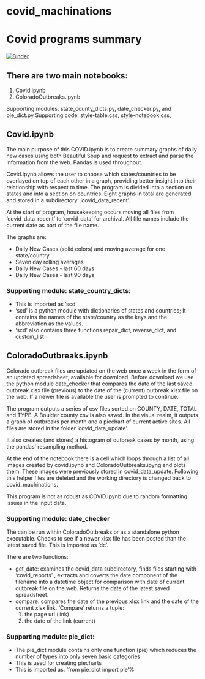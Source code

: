 # covid_machinations
# Covid programs summary
[![Binder](https://mybinder.org/badge_logo.svg)](https://mybinder.org/v2/gh/edterrell/covid_machinations.git/main)
 
## There are two main notebooks: 
1. Covid.ipynb 
2. ColoradoOutbreaks.ipynb

Supporting modules: state_county_dicts.py, date_checker.py, and pie_dict.py
Supporting code: style-table.css,  style-notebook.css,

## Covid.ipynb
The main purpose of this COVID.ipynb is to create summary graphs of daily new cases using both Beautiful Soup and request to extract and parse the information from the web. Pandas is used throughout.

Covid.ipynb allows the user to choose which states/countries to be overlayed on top of each other in a graph, providing better insight into their relationship with respect to time. The program is divided into a section on states and into a section on countries. Eight graphs in total are generated and stored in a subdirectory: ‘covid_data_recent’. 

At the start of program, housekeeping occurs moving all files from ‘covid_data_recent’ to ‘covid_data’ for archival. All file names include the current date as part of the file name.

The graphs are: 
* Daily New Cases (solid colors) and moving average for one state/country
* Seven day rolling averages
* Daily New Cases - last 60 days
* Daily New Cases - last 90 days

### Supporting module: state_country_dicts: 
* This is imported as ‘scd’
* ‘scd’ is a python module with dictionaries of states and countries; It contains the names of the state/country as the keys and the abbreviation as the values.
* ‘scd’ also contains three functions repair_dict, reverse_dict, and custom_list

## ColoradoOutbreaks.ipynb
Colorado outbreak files are updated on the web once a week in the form of an updated spreadsheet, available for download. Before download we use the python module date_checker that compares the date of the
last saved outbreak.xlsx file (previous) to the date of the (current) outbreak.xlsx file on the web. If a newer file is available the user is prompted to continue.

The program outputs  a series of csv files sorted on COUNTY, DATE, TOTAL and TYPE. A Boulder county csv is also saved. In the visual realm, it outputs a graph of outbreaks per month and a piechart of current active sites.  All files are stored in the folder ‘covid_data_update’.

It also creates (and stores) a histogram of outbreak cases by month, using the pandas’ resampling method.

At the end of the notebook there is a cell which loops through a list of all images created by covid.ipynb and ColoradoOutbreaks.ipyng and plots them. These images were previously stored in covid_data_update. Following this helper files are deleted and the working directory is changed back to covid_machinations.

This program is not as robust as COVID.ipynb due to random formatting issues in the input data.

### Supporting module: date_checker
The can be run within ColoradoOutbreaks or as a standalone python executable. Checks to see if a newer xlsx file has been posted than the latest saved file. This is imported as ‘dc’.  

There are two functions: 
* get_date: examines the covid_data subdirectory, finds files starting with ‘covid_reports’ , extracts and coverts the date component of the filename into a datetime object for comparison with date of current outbreak file on the web. Returns the date of the latest saved spreadsheet.
* compare: compares the date of the previous xlsx link and the date of the current xlsx link.  ‘Compare’ returns a tuple: 
	1. the page url (link) 
	2. the date of the link (current)

### Supporting module: pie_dict:
* The pie_dict module contains only one function (pie) which reduces 
the number of types into only seven basic categories 
* This is used for creating piecharts
* This is imported as: ‘from pie_dict import pie’%  
